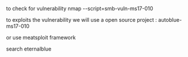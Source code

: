  
 to check for vulnerability 
 nmap --script=smb-vuln-ms17-010

to exploits the vulnerability we will use a open source project : autoblue-ms17-010


or use meatsploit framework

search eternalblue
